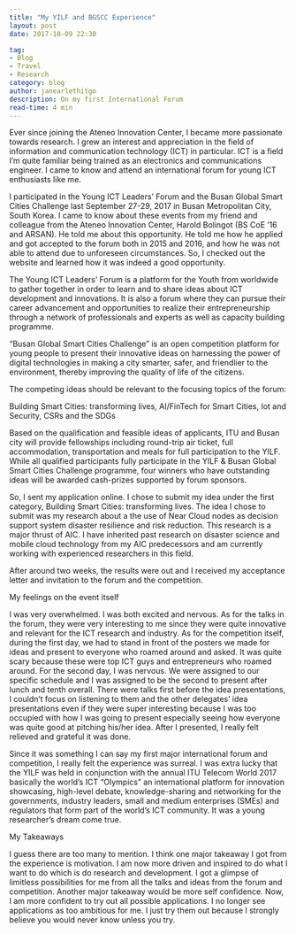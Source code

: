 ```yaml
---
title: "My YILF and BGSCC Experience"
layout: post
date: 2017-10-09 22:30

tag:
- Blog
- Travel
- Research
category: blog
author: janearlethitgo
description: On my first International Forum
read-time: 4 min
---
```



Ever since joining the Ateneo Innovation Center, I became more passionate towards research. I grew an interest and appreciation in the field of information and communication technology (ICT) in particular. ICT is a field I’m quite familiar being trained as an electronics and communications engineer. I came to know and attend an international forum for young ICT enthusiasts like me.


I participated in the Young ICT Leaders’ Forum and the Busan Global Smart Cities Challenge last September 27-29, 2017 in Busan Metropolitan City, South Korea. I came to know about these events from my friend and colleague from the Ateneo Innovation Center, Harold Bolingot (BS CoE ’16 and ARSAN). He told me about this opportunity. He told me how he applied and got accepted to the forum both in 2015 and 2016, and how he was not able to attend due to unforeseen circumstances. So, I checked out the website and learned how it was indeed a good opportunity.

The Young ICT Leaders’ Forum is a platform for the Youth from worldwide to gather together in order to learn and to share ideas about ICT development and innovations. It is also a forum where they can pursue their career advancement and opportunities to realize their entrepreneurship through a network of professionals and experts as well as capacity building programme.

“Busan Global Smart Cities Challenge”  is an open competition platform for young people to present their innovative ideas on harnessing the power of digital technologies in making a city smarter, safer, and friendlier to the environment, thereby improving the quality of life of the citizens.

The competing ideas should be relevant to the focusing topics of the forum: 

Building Smart Cities: transforming lives, 
AI/FinTech for Smart Cities, 
Iot and Security, 
CSRs and the SDGs

Based on the qualification and feasible ideas of applicants, ITU and Busan city will provide fellowships including round-trip air ticket, full accommodation, transportation and meals for full participation to the YILF. While all qualified participants fully participate in the YILF & Busan Global Smart Cities Challenge programme, four winners who have outstanding ideas will be awarded cash-prizes supported by forum sponsors.

So, I sent my application online. I chose to submit my idea under the first category, Building Smart Cities: transforming lives.
The idea I chose to submit was my research about a the use of Near Cloud nodes as decision support system disaster resilience and risk reduction. This research is a major thrust of AIC. I have inherited past research on disaster science and mobile cloud technology from my AIC predecessors and am currently working with experienced researchers in this field.

After around two weeks, the results were out and I received my acceptance letter and invitation to the forum and the competition.

My feelings on the event itself

I was very overwhelmed. I was both excited and nervous. As for the talks in the forum, they were very interesting to me since they were quite innovative and relevant for the ICT research and industry. As for the competition itself, during the first day, we had to stand in front of the posters we made for ideas and present to everyone who roamed around and asked. It was quite scary because these were top ICT guys and entrepreneurs who roamed around. For the second day, I was nervous. We were assigned to our specific schedule and I was assigned to be the second to present after lunch and tenth overall. There were talks first before the idea presentations, I couldn’t focus on listening to them and the other delegates’ idea presentations even if they were super interesting because I was too occupied with how I was going to present especially seeing how everyone was quite good at pitching his/her idea. After I presented, I really felt relieved and grateful it was done.

Since it was something I can say my first major international forum and competition, I really felt the experience was surreal. I was extra lucky that the YILF was held in conjunction with the annual ITU Telecom World 2017 basically the world’s ICT “Olympics” an international platform for innovation showcasing, high-level debate, knowledge-sharing and networking for the governments, industry leaders, small and medium enterprises (SMEs) and regulators that form part of the world’s ICT community. It was a young researcher’s dream come true.

My Takeaways

I guess there are too many to mention. I think one major takeaway I got from the experience is motivation. I am now more driven and inspired to do what I want to do which is do research and development. I got a glimpse of limitless possibilities for me from all the talks and ideas from the forum and competition. Another major takeaway would be more self confidence. Now, I am more confident to try out all possible applications. I no longer see applications as too ambitious for me. I just try them out because I strongly believe you would never know unless you try.